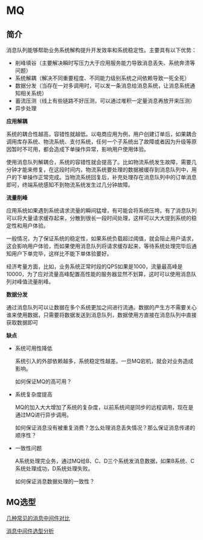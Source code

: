 # MQ

## 简介

消息队列能够帮助业务系统解构提升开发效率和系统稳定性。主要具有以下优势：

- 削峰填谷（主要解决瞬时写压力大于应用服务能力导致消息丢失、系统奔溃等问题）
- 系统解耦（解决不同重要程度、不同能力级别系统之间依赖导致一死全死）
- 数据分发（当存在一对多调用时，可以发一条消息给消息系统，让消息系统通知相关系统）
- 蓄流压测（线上有些链路不好压测，可以通过堆积一定量消息再放开来压测）
- 异步处理

**应用解耦**

系统的耦合性越高，容错性就越低。以电商应用为例，用户创建订单后，如果耦合调用库存系统、物流系统、支付系统，任何一个子系统出了故障或者因为升级等原因暂时不可用，都会造成下单操作异常，影响用户使用体验。

使用消息队列解耦合，系统的容错性就会提高了。比如物流系统发生故障，需要几分钟才能来修复，在这段时间内，物流系统要处理的数据被缓存到消息队列中，用户的下单操作正常完成。当物流系统回复后，补充处理存在消息队列中的订单消息即可，终端系统感知不到物流系统发生过几分钟故障。

**流量削峰**

应用系统如果遇到系统请求流量的瞬间猛增，有可能会将系统压垮。有了消息队列可以将大量请求缓存起来，分散到很长一段时间处理，这样可以大大提到系统的稳定性和用户体验。

一般情况，为了保证系统的稳定性，如果系统负载超过阈值，就会阻止用户请求，这会影响用户体验，而如果使用消息队列将请求缓存起来，等待系统处理完毕后通知用户下单完毕，这样比不能下单体验要好。

经济考量方面，比如，业务系统正常时段的QPS如果是1000，流量最高峰是10000，为了应对流量高峰配置高性能的服务器显然不划算，这时可以使用消息队列对峰值流量削峰。

**数据分发**

通过消息队列可以让数据在多个系统更加之间进行流通。数据的产生方不需要关心谁来使用数据，只需要将数据发送到消息队列，数据使用方直接在消息队列中直接获取数据即可

**缺点**

- 系统可用性降低

  系统引入的外部依赖越多，系统稳定性越差。一旦MQ宕机，就会对业务造成影响。

  如何保证MQ的高可用？

- 系统复杂度提高

  MQ的加入大大增加了系统的复杂度，以前系统间是同步的远程调用，现在是通过MQ进行异步调用。

  如何保证消息没有被重复消费？怎么处理消息丢失情况？那么保证消息传递的顺序性？

- 一致性问题

  A系统处理完业务，通过MQ给B、C、D三个系统发消息数据，如果B系统、C系统处理成功，D系统处理失败。

  如何保证消息数据处理的一致性？

## MQ选型

[几种常见的消息中间件对比](https://my.oschina.net/blogByRzc/blog/3012251)

[消息中间件选型分析](https://blog.csdn.net/java_zyq/article/details/80022391)